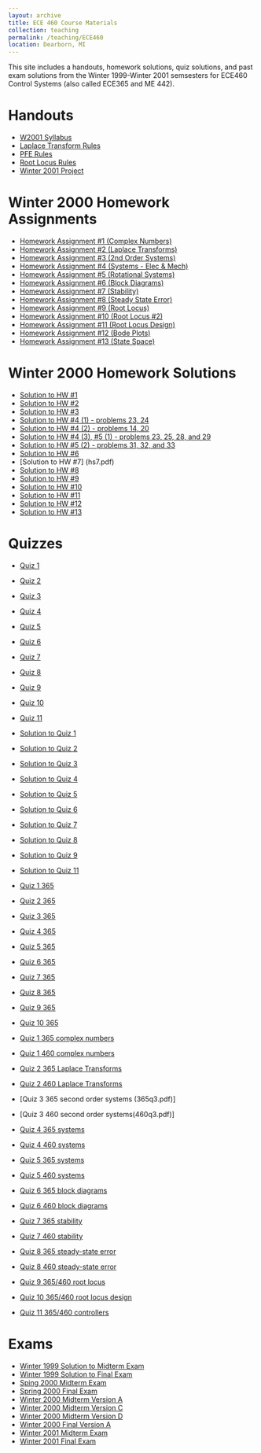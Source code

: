 ```yaml
---
layout: archive
title: ECE 460 Course Materials
collection: teaching
permalink: /teaching/ECE460
location: Dearborn, MI
---
```


This site includes a handouts, homework solutions, quiz solutions, and past exam solutions from the Winter 1999-Winter 2001 semsesters  for ECE460 Control Systems (also called ECE365 and ME 442).


Handouts
======
* [W2001 Syllabus](w2001.pdf) 
* [Laplace Transform Rules](LaplaceTransform.pdf)  
* [PFE Rules](pfexpn.pdf)  
* [Root Locus Rules](RootLocusRules.pdf) 
* [Winter 2001 Project](ProjectW01.pdf)  


Winter 2000 Homework Assignments
======
* [Homework Assignment #1 (Complex Numbers)](hq1.pdf)  
* [Homework Assignment #2 (Laplace Transforms)](hq2.pdf)  
* [Homework Assignment #3 (2nd Order Systems)](hq3.pdf) 
* [Homework Assignment #4 (Systems - Elec & Mech)](hq4.pdf) 
* [Homework Assignment #5 (Rotational Systems)](hq5.pdf) 
* [Homework Assignment #6 (Block Diagrams)](hq6.pdf) 
* [Homework Assignment #7 (Stability)](hq7.pdf) 
* [Homework Assignment #8 (Steady State Error)](hq8.pdf) 
* [Homework Assignment #9 (Root Locus)](hq9.pdf) 
* [Homework Assignment #10 (Root Locus #2)](hq10.pdf) 
* [Homework Assignment #11 (Root Locus Design)](hq11.pdf) 
* [Homework Assignment #12 (Bode Plots)](hq12.pdf) 
* [Homework Assignment #13 (State Space)](hq13.pdf) 


Winter 2000 Homework Solutions
=======
* [Solution to HW #1](hs1.pdf) 
* [Solution to HW #2](hs2.pdf) 
* [Solution to HW #3](hs3.pdf) 
* [Solution to HW #4 (1) - problems 23, 24](hs4_1.pdf) 
* [Solution to HW #4 (2) - problems 14, 20](hs4_2.pdf) 
* [Solution to HW #4 (3), #5 (1) - problems 23, 25, 28, and 29](hs4_3.pdf) 
* [Solution to HW #5 (2) - problems 31, 32, and 33](hs5.pdf) 
* [Solution to HW #6](hs6.pdf) 
* [Solution to HW #7] (hs7.pdf) 
* [Solution to HW #8](hs8.pdf) 
* [Solution to HW #9](hs9.pdf) 
* [Solution to HW #10](hs10.pdf) 
* [Solution to HW #11](hs11.pdf) 
* [Solution to HW #12](hs12.pdf) 
* [Solution to HW #13](hq13.pdf) 


Quizzes
======
* [Quiz 1](Quiz1.pdf) 
* [Quiz 2](Quiz2.pdf)  
* [Quiz 3](Quiz3.pdf) 
* [Quiz 4](Quiz4.pdf) 
* [Quiz 5](Quiz5.pdf) 
* [Quiz 6](Quiz6.pdf) 
* [Quiz 7](Quiz7.pdf) 
* [Quiz 8](Quiz8.pdf) 
* [Quiz 9](Quiz9.pdf) 
* [Quiz 10](Quiz10.pdf) 
* [Quiz 11](Quiz11.pdf) 

* [Solution to Quiz 1](Quiz1.pdf) 
* [Solution to Quiz 2](Quiz2.pdf) 
* [Solution to Quiz 3](Quiz3.pdf) 
* [Solution to Quiz 4](Quiz4.pdf)  
* [Solution to Quiz 5](Quiz5.pdf)  
* [Solution to Quiz 6](Quiz6.pdf)  
* [Solution to Quiz 7](Quiz7.pdf)  
* [Solution to Quiz 8](Quiz8.pdf)  
* [Solution to Quiz 9](Quiz9.pdf)  
* [Solution to Quiz 11](Quiz11.pdf) 

* [Quiz 1 365](365q1.pdf)
* [Quiz 2 365](365q2.pdf) 
* [Quiz 3 365](365q3.pdf) 
* [Quiz 4 365](365q4.pdf)
* [Quiz 5 365](365q5.pdf)
* [Quiz 6 365](365q6.pdf)
* [Quiz 7 365](365q7.pdf)
* [Quiz 8 365](365q8.pdf)
* [Quiz 9 365](365q9.pdf) 
* [Quiz 10 365](365q10.pdf) 

* [Quiz 1 365 complex numbers](365q1.pdf)
* [Quiz 1 460 complex numbers](460q1.pdf) 
* [Quiz 2 365 Laplace Transforms](365q2.pdf)
* [Quiz 2 460 Laplace Transforms](460q2.pdf)
* [Quiz 3 365 second order systems (365q3.pdf)]
* [Quiz 3 460 second order systems(460q3.pdf)]
* [Quiz 4 365 systems](365q4.pdf)
* [Quiz 4 460 systems](460q4.pdf) 
* [Quiz 5 365 systems](365q5.pdf)
* [Quiz 5 460 systems](460q5.pdf) 
* [Quiz 6 365 block diagrams](365q6.pdf)
* [Quiz 6 460 block diagrams](460q6.pdf)
* [Quiz 7 365 stability](365q7.pdf)
* [Quiz 7 460 stability](460q7.pdf)
* [Quiz 8 365 steady-state error](365q8.pdf)
* [Quiz 8 460 steady-state error](460q8.pdf)
* [Quiz 9 365/460 root locus](460q9.pdf)  
* [Quiz 10 365/460 root locus design](460q10.pdf)
* [Quiz 11 365/460 controllers](460q11.pdf)

Exams
======
* [Winter 1999 Solution to Midterm Exam](MidtermExam.pdf)
* [Winter 1999 Solution to Final Exam](FinalExamW99.pdf) 
* [Sping 2000 Midterm Exam](SS00Midterm.pdf) 
* [Spring 2000 Final Exam](FinalSS00.pdf) 
* [Winter 2000 Midterm Version A](w00mida.pdf) 
* [Winter 2000 Midterm Version C](w00midc.pdf)   
* [Winter 2000 Midterm Version D](w00midd.pdf)   
* [Winter 2000 Final Version A](FinalW00.pdf)  
* [Winter 2001 Midterm Exam](MidtermW01.pdf)  
* [Winter 2001 Final Exam](FinalW01.pdf)  

